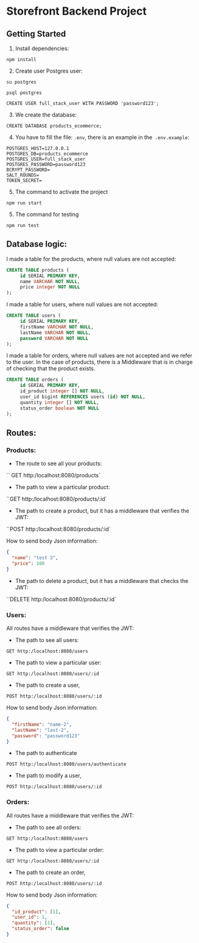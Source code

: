 # Storefront Backend Project

## Getting Started

1. Install dependencies:

```
npm install
```

2. Create user Postgres user:

```
su postgres
```

```
psql postgres
```

```
CREATE USER full_stack_user WITH PASSWORD 'password123';
```

3. We create the database:

```
CREATE DATABASE products_ecommerce;
```

4. You have to fill the file: `.env`, there is an example in the` .env.example`:

```
POSTGRES_HOST=127.0.0.1
POSTGRES_DB=products_ecommerce
POSTGRES_USER=full_stack_user
POSTGRES_PASSWORD=password123
BCRYPT_PASSWORD=
SALT_ROUNDS=
TOKEN_SECRET=
```

5. The command to activate the project

```
npm run start
```

5. The command for testing

```
npm run test
```

## Database logic:

I made a table for the products, where null values are not accepted:

```sql
CREATE TABLE products (
     id SERIAL PRIMARY KEY,
     name VARCHAR NOT NULL,
     price integer NOT NULL
);
```

I made a table for users, where null values are not accepted:

```sql
CREATE TABLE users (
     id SERIAL PRIMARY KEY,
     firstName VARCHAR NOT NULL,
     lastName VARCHAR NOT NULL,
     password VARCHAR NOT NULL
);
```

I made a table for orders, where null values are not accepted and we refer to the user. In the case of products, there is a Middleware that is in charge of checking that the product exists.

```sql
CREATE TABLE orders (
     id SERIAL PRIMARY KEY,
     id_product integer [] NOT NULL,
     user_id bigint REFERENCES users (id) NOT NULL,
     quantity integer [] NOT NULL,
     status_order boolean NOT NULL
);
```

## Routes:

### Products:

- The route to see all your products:

`` GET http:/localhost:8080/products`

- The path to view a particular product:

``GET http:/localhost:8080/products/:id`

- The path to create a product, but it has a middleware that verifies the JWT:

``POST http:/localhost:8080/products/:id`

How to send body Json information:

```json
{
  "name": "test 3",
  "price": 100
}
```

- The path to delete a product, but it has a middleware that checks the JWT:

``DELETE http:/localhost:8080/products/:id`

### Users:

All routes have a middleware that verifies the JWT:

- The path to see all users:

```
GET http:/localhost:8080/users
```

- The path to view a particular user:

```
GET http:/localhost:8080/users/:id
```

- The path to create a user,

```
POST http:/localhost:8080/users/:id
```

How to send body Json information:

```json
{
  "firstName": "name-2",
  "lastName": "last-2",
  "password": "password123"
}
```

- The path to authenticate

```
POST http:/localhost:8080/users/authenticate
```

- The path to modify a user,

```
POST http:/localhost:8080/users/:id
```

### Orders:

All routes have a middleware that verifies the JWT:

- The path to see all orders:

```
GET http:/localhost:8080/users
```

- The path to view a particular order:

```
GET http:/localhost:8080/users/:id
```

- The path to create an order,

```
POST http:/localhost:8080/users/:id
```

How to send body Json information:

```json
{
  "id_product": [1],
  "user_id": 1,
  "quantity": [1],
  "status_order": false
}
```

